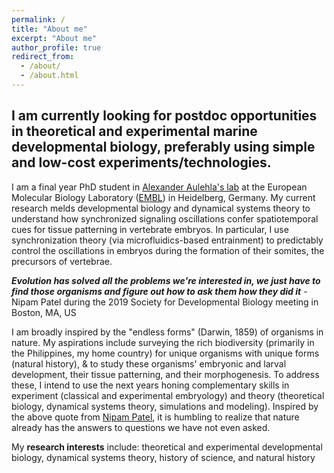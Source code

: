 ```yaml
---
permalink: /
title: "About me"
excerpt: "About me"
author_profile: true
redirect_from:
  - /about/
  - /about.html
---
```


## **I am currently looking for postdoc opportunities in theoretical and experimental marine developmental biology**, preferably using simple and low-cost experiments/technologies.

I am a final year PhD student in [Alexander Aulehla's lab](https://www.embl.de/research/units/dev_biology/aulehla/) at the European Molecular Biology Laboratory ([EMBL](https://www.embl.org/about/)) in Heidelberg, Germany. My current research melds developmental biology and dynamical systems theory to understand how synchronized signaling oscillations confer spatiotemporal cues for tissue patterning in vertebrate embryos. In particular, I use synchronization theory (via microfluidics-based entrainment) to predictably control the oscillations in embryos during the formation of their somites, the precursors of vertebrae.

**_Evolution has solved all the problems we're interested in, we just have to find those organisms and figure out how to ask them how they did it_** - Nipam Patel during the 2019 Society for Developmental Biology meeting in Boston, MA, US

I am broadly inspired by the "endless forms" (Darwin, 1859) of organisms in nature. My aspirations include surveying the rich biodiversity (primarily in the Philippines, my home country) for unique organisms with unique forms (natural history), & to study these organisms' embryonic and larval development, their tissue patterning, and their morphogenesis. To address these, I intend to use the next years honing complementary skills in experiment (classical and experimental embryology) and theory (theoretical biology, dynamical systems theory, simulations and modeling). Inspired by the above quote from [Nipam Patel](https://dev.biologists.org/content/142/24/4189), it is humbling to realize that nature already has the answers to questions we have not even asked.

My **research interests** include: theoretical and experimental developmental biology, dynamical systems theory, history of science, and natural history
